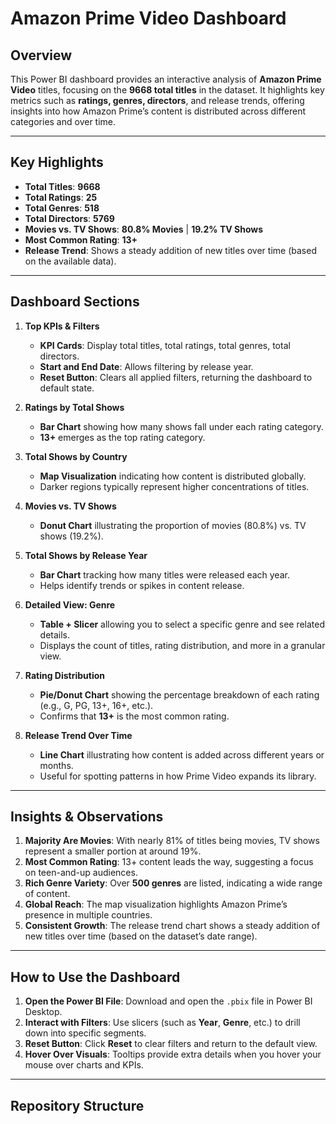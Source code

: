 # Amazon Prime Video Dashboard

## Overview
This Power BI dashboard provides an interactive analysis of **Amazon Prime Video** titles, focusing on the **9668 total titles** in the dataset. It highlights key metrics such as **ratings, genres, directors**, and release trends, offering insights into how Amazon Prime’s content is distributed across different categories and over time.

---

## Key Highlights
- **Total Titles**: **9668**
- **Total Ratings**: **25**
- **Total Genres**: **518**
- **Total Directors**: **5769**
- **Movies vs. TV Shows**: **80.8% Movies** | **19.2% TV Shows**
- **Most Common Rating**: **13+** 
- **Release Trend**: Shows a steady addition of new titles over time (based on the available data).

---

## Dashboard Sections

1. **Top KPIs & Filters**  
   - **KPI Cards**: Display total titles, total ratings, total genres, total directors.  
   - **Start and End Date**: Allows filtering by release year.  
   - **Reset Button**: Clears all applied filters, returning the dashboard to default state.

2. **Ratings by Total Shows**  
   - **Bar Chart** showing how many shows fall under each rating category.  
   - **13+** emerges as the top rating category.

3. **Total Shows by Country**  
   - **Map Visualization** indicating how content is distributed globally.  
   - Darker regions typically represent higher concentrations of titles.

4. **Movies vs. TV Shows**  
   - **Donut Chart** illustrating the proportion of movies (80.8%) vs. TV shows (19.2%).

5. **Total Shows by Release Year**  
   - **Bar Chart** tracking how many titles were released each year.  
   - Helps identify trends or spikes in content release.

6. **Detailed View: Genre**  
   - **Table + Slicer** allowing you to select a specific genre and see related details.  
   - Displays the count of titles, rating distribution, and more in a granular view.

7. **Rating Distribution**  
   - **Pie/Donut Chart** showing the percentage breakdown of each rating (e.g., G, PG, 13+, 16+, etc.).  
   - Confirms that **13+** is the most common rating.

8. **Release Trend Over Time**  
   - **Line Chart** illustrating how content is added across different years or months.  
   - Useful for spotting patterns in how Prime Video expands its library.

---

## Insights & Observations
1. **Majority Are Movies**: With nearly 81% of titles being movies, TV shows represent a smaller portion at around 19%.  
2. **Most Common Rating**: 13+ content leads the way, suggesting a focus on teen-and-up audiences.  
3. **Rich Genre Variety**: Over **500 genres** are listed, indicating a wide range of content.  
4. **Global Reach**: The map visualization highlights Amazon Prime’s presence in multiple countries.  
5. **Consistent Growth**: The release trend chart shows a steady addition of new titles over time (based on the dataset’s date range).

---

## How to Use the Dashboard
1. **Open the Power BI File**: Download and open the `.pbix` file in Power BI Desktop.  
2. **Interact with Filters**: Use slicers (such as **Year**, **Genre**, etc.) to drill down into specific segments.  
3. **Reset Button**: Click **Reset** to clear filters and return to the default view.  
4. **Hover Over Visuals**: Tooltips provide extra details when you hover your mouse over charts and KPIs.

---

## Repository Structure
